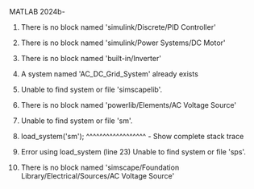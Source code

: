  
MATLAB 2024b-
1)	There is no block named 'simulink/Discrete/PID Controller'
 
2)	There is no block named 'simulink/Power Systems/DC Motor'
 
3)	There is no block named 'built-in/Inverter'
 
4)	A system named 'AC_DC_Grid_System' already exists
 
5)	Unable to find system or file 'simscapelib'.

6)	There is no block named 'powerlib/Elements/AC Voltage Source'
 
7)	Unable to find system or file 'sm'.

8)	load_system('sm');
^^^^^^^^^^^^^^^^^^ - Show complete stack trace
 
9)	Error using load_system (line 23)
Unable to find system or file 'sps'.

10)	There is no block named 'simscape/Foundation Library/Electrical/Sources/AC Voltage Source'

